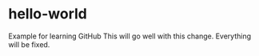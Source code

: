 # hello-world
Example for learning GitHub
This will go well with this change.
Everything will be fixed.
